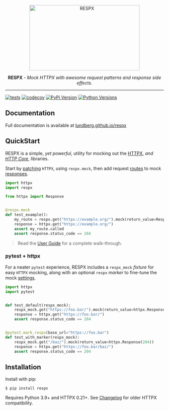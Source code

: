 <p align="center">
  <a href="https://lundberg.github.io/respx/"><img width="350" height="208" src="https://raw.githubusercontent.com/lundberg/respx/master/docs/img/respx.png" alt='RESPX'></a>
</p>
<p align="center">
  <strong>RESPX</strong> <em>- Mock HTTPX with awesome request patterns and response side effects.</em>
</p>

---

[![tests](https://img.shields.io/github/actions/workflow/status/lundberg/respx/test.yml?branch=master&label=tests&logo=github&logoColor=white&style=for-the-badge)](https://github.com/lundberg/respx/actions/workflows/test.yml)
[![codecov](https://img.shields.io/codecov/c/github/lundberg/respx?logo=codecov&logoColor=white&style=for-the-badge)](https://codecov.io/gh/lundberg/respx)
[![PyPi Version](https://img.shields.io/pypi/v/respx?logo=pypi&logoColor=white&style=for-the-badge)](https://pypi.org/project/respx/)
[![Python Versions](https://img.shields.io/pypi/pyversions/respx?logo=python&logoColor=white&style=for-the-badge)](https://pypi.org/project/respx/)

## Documentation

Full documentation is available at
[lundberg.github.io/respx](https://lundberg.github.io/respx/)

## QuickStart

RESPX is a simple, _yet powerful_, utility for mocking out the
[HTTPX](https://www.python-httpx.org/), _and
[HTTP Core](https://www.encode.io/httpcore/)_, libraries.

Start by [patching](https://lundberg.github.io/respx/guide/#mock-httpx) `HTTPX`, using
`respx.mock`, then add request
[routes](https://lundberg.github.io/respx/guide/#routing-requests) to mock
[responses](https://lundberg.github.io/respx/guide/#mocking-responses).

```python
import httpx
import respx

from httpx import Response


@respx.mock
def test_example():
    my_route = respx.get("https://example.org/").mock(return_value=Response(204))
    response = httpx.get("https://example.org/")
    assert my_route.called
    assert response.status_code == 204
```

> Read the [User Guide](https://lundberg.github.io/respx/guide/) for a complete
> walk-through.

### pytest + httpx

For a neater `pytest` experience, RESPX includes a `respx_mock` _fixture_ for easy
`HTTPX` mocking, along with an optional `respx` _marker_ to fine-tune the mock
[settings](https://lundberg.github.io/respx/api/#configuration).

```python
import httpx
import pytest


def test_default(respx_mock):
    respx_mock.get("https://foo.bar/").mock(return_value=httpx.Response(204))
    response = httpx.get("https://foo.bar/")
    assert response.status_code == 204


@pytest.mark.respx(base_url="https://foo.bar")
def test_with_marker(respx_mock):
    respx_mock.get("/baz/").mock(return_value=httpx.Response(204))
    response = httpx.get("https://foo.bar/baz/")
    assert response.status_code == 204
```

## Installation

Install with pip:

```console
$ pip install respx
```

Requires Python 3.9+ and HTTPX 0.21+. See
[Changelog](https://github.com/lundberg/respx/blob/master/CHANGELOG.md) for older HTTPX
compatibility.
